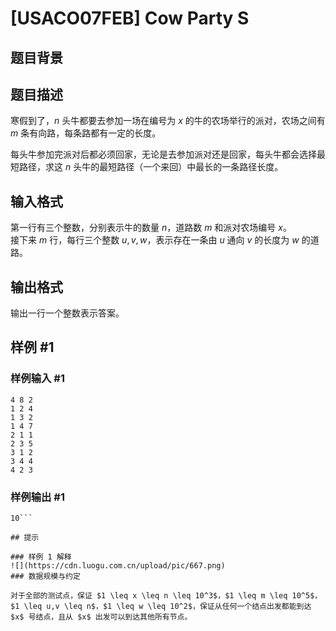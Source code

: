 # [USACO07FEB] Cow Party S

## 题目背景



## 题目描述

寒假到了，$n$ 头牛都要去参加一场在编号为 $x$ 的牛的农场举行的派对，农场之间有 $m$ 条有向路，每条路都有一定的长度。

每头牛参加完派对后都必须回家，无论是去参加派对还是回家，每头牛都会选择最短路径，求这 $n$ 头牛的最短路径（一个来回）中最长的一条路径长度。


## 输入格式

第一行有三个整数，分别表示牛的数量 $n$，道路数 $m$ 和派对农场编号 $x$。  
接下来 $m$ 行，每行三个整数 $u, v, w$，表示存在一条由 $u$ 通向 $v$ 的长度为 $w$ 的道路。

## 输出格式

输出一行一个整数表示答案。

## 样例 #1

### 样例输入 #1
```
4 8 2
1 2 4
1 3 2
1 4 7
2 1 1
2 3 5
3 1 2
3 4 4
4 2 3
```

### 样例输出 #1

```
10```

## 提示

### 样例 1 解释
![](https://cdn.luogu.com.cn/upload/pic/667.png)
### 数据规模与约定

对于全部的测试点，保证 $1 \leq x \leq n \leq 10^3$，$1 \leq m \leq 10^5$，$1 \leq u,v \leq n$，$1 \leq w \leq 10^2$，保证从任何一个结点出发都能到达 $x$ 号结点，且从 $x$ 出发可以到达其他所有节点。
